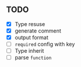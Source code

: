 ## TODO

- [x] Type resuse
- [x] generate comment
- [x] output format
- [ ] `required` config with key
- [ ] Type inherit
- [ ] parse `function`